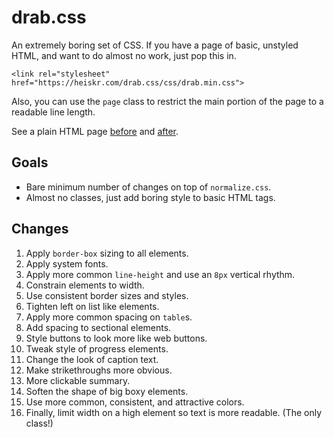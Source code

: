 # drab.css

An extremely boring set of CSS.
If you have a page of basic, unstyled HTML, and want to do almost no work, just pop this in.

`<link rel="stylesheet" href="https://heiskr.com/drab.css/css/drab.min.css">`

Also, you can use the `page` class to restrict the main portion of the page to a readable line length.

See a plain HTML page [before](https://heiskr.com/drab.css/demo/before) and [after](https://heiskr.com/drab.css/demo/after).

## Goals

- Bare minimum number of changes on top of `normalize.css`.
- Almost no classes, just add boring style to basic HTML tags.

## Changes

1. Apply `border-box` sizing to all elements.
2. Apply system fonts.
3. Apply more common `line-height` and use an `8px` vertical rhythm.
4. Constrain elements to width.
5. Use consistent border sizes and styles.
6. Tighten left on list like elements.
7. Apply more common spacing on `table`s.
8. Add spacing to sectional elements.
9. Style buttons to look more like web buttons.
10. Tweak style of progress elements.
11. Change the look of caption text.
12. Make strikethroughs more obvious.
13. More clickable summary.
14. Soften the shape of big boxy elements.
15. Use more common, consistent, and attractive colors.
16. Finally, limit width on a high element so text is more readable. (The only class!)
